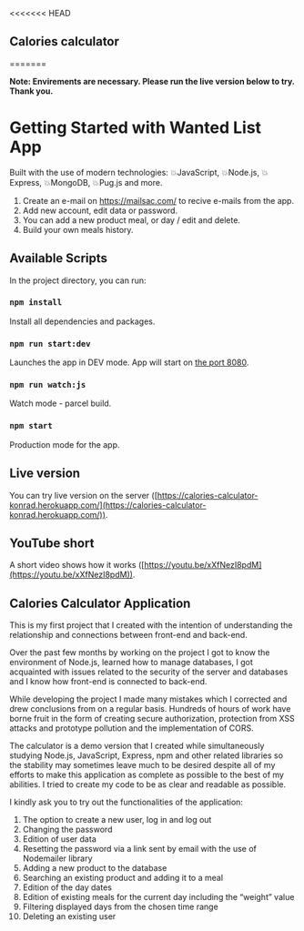 <<<<<<< HEAD

## Calories calculator

=======

**Note: Envirements are necessary. Please run the live version below to try. Thank you.**

# Getting Started with Wanted List App

Built with the use of modern technologies:
💥JavaScript, 💥Node.js, 💥Express, 💥MongoDB, 💥Pug.js and more.

1. Create an e-mail on https://mailsac.com/ to recive e-mails from the app.
2. Add new account, edit data or password.
3. You can add a new product meal, or day / edit and delete.
4. Build your own meals history.

## Available Scripts

In the project directory, you can run:

### `npm install`

Install all dependencies and packages.

### `npm run start:dev`

Launches the app in DEV mode. App will start on [the port 8080](http://127.0.0.1:8080/).

### `npm run watch:js`

Watch mode - parcel build.

### `npm start`

Production mode for the app.

## Live version

You can try live version on the server ([https://calories-calculator-konrad.herokuapp.com/](https://calories-calculator-konrad.herokuapp.com/)).

## YouTube short

A short video shows how it works ([https://youtu.be/xXfNezI8pdM](https://youtu.be/xXfNezI8pdM)).

## Calories Calculator Application

This is my first project that I created with the intention of understanding the relationship and connections between front-end and back-end.

Over the past few months by working on the project I got to know the environment of Node.js, learned how to manage databases, I got acquainted with issues related to the security of the server and databases and I know how front-end is connected to back-end.

While developing the project I made many mistakes which I corrected and drew conclusions from on a regular basis. Hundreds of hours of work have borne fruit in the form of creating secure authorization, protection from XSS attacks and prototype pollution and the implementation of CORS.

The calculator is a demo version that I created while simultaneously studying Node.js, JavaScript, Express, npm and other related libraries so the stability may sometimes leave much to be desired despite all of my efforts to make this application as complete as possible to the best of my abilities. I tried to create my code to be as clear and readable as possible.

I kindly ask you to try out the functionalities of the application:

1. The option to create a new user, log in and log out
2. Changing the password
3. Edition of user data
4. Resetting the password via a link sent by email with the use of Nodemailer library
5. Adding a new product to the database
6. Searching an existing product and adding it to a meal
7. Edition of the day dates
8. Edition of existing meals for the current day including the “weight” value
9. Filtering displayed days from the chosen time range
10. Deleting an existing user
